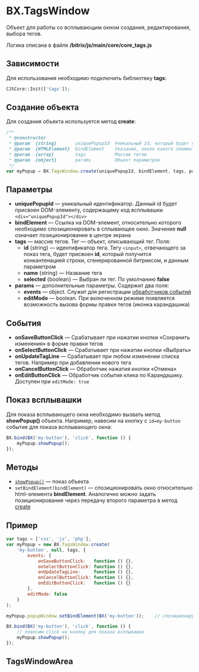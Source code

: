 BX.TagsWindow
=============

Объект для работы со всплывающим окном создания, редактирования, выбора тегов.

Логика описана в файле **/bitrix/js/main/core/core_tags.js**


<a name="dependence"><h2>Зависимости</h2></a>

Для использования необходимо подключить библиотеку **tags**:

```php
CJSCore::Init(['tags']);
```

<a name="create"><h2>Создание объекта</h2></a>
Для создания объекта используется метод **create**:
```javascript
/**
 * @constructor
 * @param  {string}       uniquePopupId  Уникальный Id, который будет присвоен DOM-элементу
 * @param  {HTMLElement}  bindElement    Указание, около какого элемента позиционировать окно
 * @param  {array}        tags           Массив тегов
 * @param  {object}       params         Объект параметров
 */
var myPopup = BX.TagsWindow.create(uniquePopupId, bindElement, tags, params);
```


<a name="params"><h2>Параметры</h2></a>

* **uniquePopupId** — уникальный идентификатор. Данный id будет присвоен DOM-элементу, содержащему код всплывашки `<div="uniquePopupId"></div>` 
* **bindElement** — Ссылка на DOM-элемент, относительно которого необходимо спозиционировать в сплывающее окно. Значение **null** означает позиционирование в центре экрана
* **tags** — массив тегов. Тег — объект, описывающий тег. Поля:
    * **id** {string} — идентификатор тега. Тегу `<input>`, отвечающего за показ тега, будет присвоен **id**, который получится конкантенацией строки, сгенерированной битриксом, и данным параметром
    * **name** {string} — Название тега
    * **selected** {boolean} — Выбран ли тег. По умолчанию **false**
* **params** — дополнительные параметры. Содержит два поля:
    * **events** — object. Служит для регистрации [обработчиков событий](#events)
    * **editMode** — boolean. При включенном режиме появляется возможность вызова формы правки тегов (иконка карандашика)



<a name="events"><h2>События</h2></a>
* **onSaveButtonClick** — Срабатывает при нажатии кнопки «Сохранить изменения» в форме правки тегов
* **onSelectButtonClick** — Срабатывает при нажатии кнопки «Выбрать»
* **onUpdateTagLine** — Срабатывает при любом изменении списка тегов. Например при добавлении нового тега
* **onCancelButtonClick** — Обработчик нажатия кнопки «Отмена»
* **onEditButtonClick** — Обработчик события клика по Карандашику. Доступен при <code>editMode: true</code>



<a name="showPopup"><h2>Показ всплывашки</h2></a>
Для показа всплывающего окна необходимо вызвать метод **showPopup()** объекта.
Например, навесим на кнопку с `id=my-button` событие для показа всплывающего окна:
```javascript
BX.bind(BX('my-button'), 'click', function () {
    myPopup.showPopup();
});
```


<a name="methods"><h2>Методы</h2></a>
* <code>[showPopup()](#showPopup)</code> — показ объекта
* <code>setBindElement(bindElement)</code> — спозиционировать окно относительно html-элемента **bindElement**. Аналогично можно задать позиционирование через передачу второго параметра в метод [create](#create)



<a name="example"><h2>Пример</h2></a>

```javascript
var tags = ['css', 'js', 'php'];
var myPopup = new BX.TagsWindow.create(
    'my-button', null, tags, {
        events: {
            onSaveButtonClick:   function () {},
            onSelectButtonClick: function () {},
            onUpdateTagLine:     function () {},
            onCancelButtonClick: function () {},
            onEditButtonClick:   function () {}
        },
        editMode: false 
    }
);

myPopup.popupWindow.setBindElement(BX('my-button'));    // спозиционируем окно

BX.bind(BX('my-button'), 'click', function () {
    // повесим click на кнопку для показа всплывашки
    myPopup.showPopup();
});
```

<a name="tagsWindowArea"><h2>TagsWindowArea</h2></a>